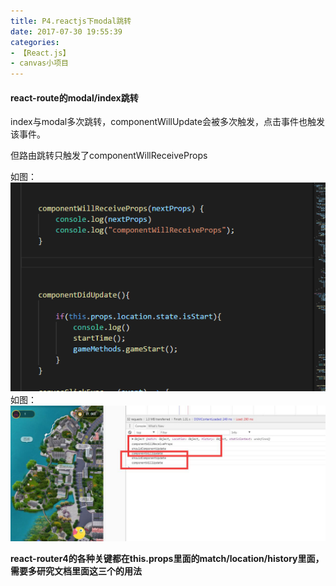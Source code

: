 ```yaml
---
title: P4.reactjs下modal跳转
date: 2017-07-30 19:55:39
categories:
- 【React.js】
- canvas小项目
---
```



#### react-route的modal/index跳转

index与modal多次跳转，componentWillUpdate会被多次触发，点击事件也触发该事件。

<!--more-->

但路由跳转只触发了componentWillReceiveProps

如图：![](/assets/rj/10.png)
如图：![](/assets/rj/11.png)

<b>react-router4的各种关键都在this.props里面的match/location/history里面，需要多研究文档里面这三个的用法</b>



